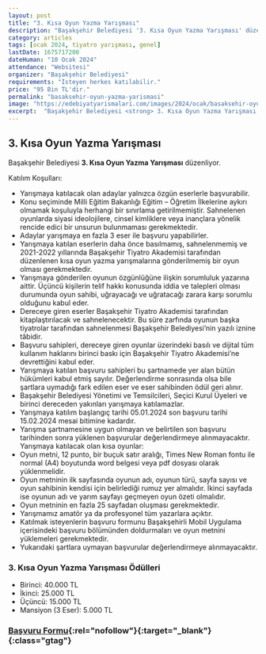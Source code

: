 ```yaml
---
layout: post
title: "3. Kısa Oyun Yazma Yarışması"
description: "Başakşehir Belediyesi '3. Kısa Oyun Yazma Yarışması' düzenliyor."
category: articles
tags: [ocak 2024, tiyatro yarışması, genel]
lastDate: 1675717200
dateHuman: "10 Ocak 2024"
attendance: "Websitesi"
organizer: "Başakşehir Belediyesi"
requirements: "İsteyen herkes katılabilir."
price: "95 Bin TL'dir."
permalink: "basaksehir-oyun-yazma-yarismasi"
image: "https://edebiyatyarismalari.com/images/2024/ocak/basaksehir-oyun-yazma-yarismasi.jpg"
excerpt:  "Başakşehir Belediyesi <strong> 3. Kısa Oyun Yazma Yarışması </strong> düzenliyor."
---
```


## 3. Kısa Oyun Yazma Yarışması
Başakşehir Belediyesi **3. Kısa Oyun Yazma Yarışması** düzenliyor.  

Katılım Koşulları:
- Yarışmaya katılacak olan adaylar yalnızca özgün eserlerle başvurabilir.
- Konu seçiminde Milli Eğitim Bakanlığı Eğitim – Öğretim İlkelerine aykırı olmamak koşuluyla herhangi bir sınırlama getirilmemiştir. Sahnelenen oyunlarda siyasi ideolojilere, cinsel kimliklere veya inançlara yönelik rencide edici bir unsurun bulunmaması gerekmektedir.
- Adaylar yarışmaya en fazla 3 eser ile başvuru yapabilirler.
- Yarışmaya katılan eserlerin daha önce basılmamış, sahnelenmemiş ve 2021-2022 yıllarında Başakşehir Tiyatro Akademisi tarafından düzenlenen kısa oyun yazma yarışmalarına gönderilmemiş bir oyun olması gerekmektedir.
- Yarışmaya gönderilen oyunun özgünlüğüne ilişkin sorumluluk yazarına aittir. Üçüncü kişilerin telif hakkı konusunda iddia ve talepleri olması durumunda oyun sahibi, uğrayacağı ve uğratacağı zarara karşı sorumlu olduğunu kabul eder.
- Dereceye giren eserler Başakşehir Tiyatro Akademisi tarafından kitaplaştırılacak ve sahnelenecektir. Bu süre zarfında oyunun başka tiyatrolar tarafından sahnelenmesi Başakşehir Belediyesi’nin yazılı iznine tâbidir.
- Başvuru sahipleri, dereceye giren oyunlar üzerindeki basılı ve dijital tüm kullanım haklarını birinci baskı için Başakşehir Tiyatro Akademisi’ne devrettiğini kabul eder.
- Yarışmaya katılan başvuru sahipleri bu şartnamede yer alan bütün hükümleri kabul etmiş sayılır. Değerlendirme sonrasında olsa bile şartlara uymadığı fark edilen eser ve eser sahibinden ödül geri alınır.
- Başakşehir Belediyesi Yönetimi ve Temsilcileri, Seçici Kurul Üyeleri ve birinci dereceden yakınları yarışmaya katılamazlar.
- Yarışmaya katılım başlangıç tarihi 05.01.2024 son başvuru tarihi 15.02.2024 mesai bitimine kadardır.
- Yarışma şartnamesine uygun olmayan ve belirtilen son başvuru tarihinden sonra yüklenen başvurular değerlendirmeye alınmayacaktır.
Yarışmaya katılacak olan kısa oyunlar:
- Oyun metni, 12 punto, bir buçuk satır aralığı, Times New Roman fontu ile normal (A4) boyutunda word belgesi veya pdf dosyası olarak yüklenmelidir.
- Oyun metninin ilk sayfasında oyunun adı, oyunun türü, sayfa sayısı ve oyun sahibinin kendisi için belirlediği rumuz yer almalıdır. İkinci sayfada ise oyunun adı ve yarım sayfayı geçmeyen oyun özeti olmalıdır.
- Oyun metninin en fazla 25 sayfadan oluşması gerekmektedir. 
- Yarışmamız amatör ya da profesyonel tüm yazarlara açıktır. 
- Katılmak isteyenlerin başvuru formunu Başakşehirli Mobil Uygulama içerisindeki başvuru bölümünden doldurmaları ve oyun metnini yüklemeleri gerekmektedir.
- Yukarıdaki şartlara uymayan başvurular değerlendirmeye alınmayacaktır.


### 3. Kısa Oyun Yazma Yarışması Ödülleri
- Birinci: 40.000 TL
- İkinci: 25.000 TL
- Üçüncü: 15.000 TL
- Mansiyon (3 Eser): 5.000 TL


### [Başvuru Formu](https://kultursanat.basaksehir.bel.tr/basaksehir-tiyatro-akademisi-3-kisa-oyun-yazma-yarismasi/?ref=edebiyatyarismalari.com){:rel="nofollow"}{:target="_blank"}{:class="gtag"}